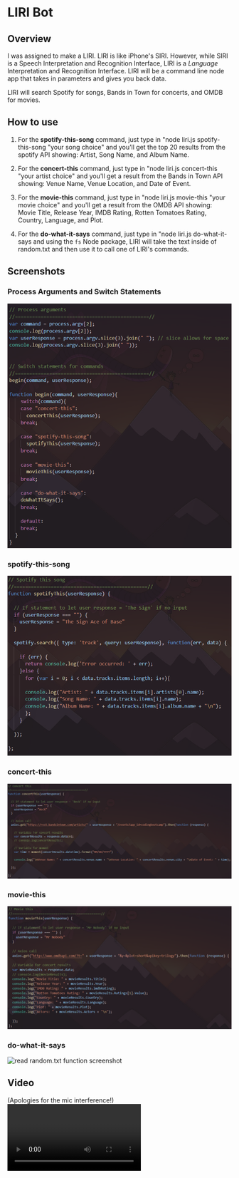 # LIRI Bot

## Overview

I was assigned to make a LIRI. LIRI is like iPhone's SIRI. However, while SIRI is a Speech Interpretation and Recognition Interface, LIRI is a _Language_ Interpretation and Recognition Interface. LIRI will be a command line node app that takes in parameters and gives you back data.

LIRI will search Spotify for songs, Bands in Town for concerts, and OMDB for movies.

## How to use

1. For the **spotify-this-song** command, just type in "node liri.js spotify-this-song "your song choice" and you'll get the top 20 results from the spotify API showing: Artist, Song Name, and Album Name.

2. For the **concert-this** command, just type in "node liri.js concert-this "your artist choice" and you'll get a result from the Bands in Town API showing: Venue Name, Venue Location, and Date of Event. 

3. For the **movie-this** command, just type in "node liri.js movie-this "your movie choice" and you'll get a result from the OMDB API showing: Movie Title, Release Year, IMDB Rating, Rotten Tomatoes Rating, Country, Language, and Plot. 

4. For the **do-what-it-says** command, just type in "node liri.js do-what-it-says and using the `fs` Node package, LIRI will take the text inside of random.txt and then use it to call one of LIRI's commands.
   
## Screenshots

### Process Arguments and Switch Statements
![switch statements screenshot](/images/switch.PNG)

### spotify-this-song
![spotify function screenshot](/images/spotify.PNG)

### concert-this
![concert function screenshot](/images/concert.PNG)

### movie-this
![movie function screenshot](/images/movie.PNG)

### do-what-it-says
![read random.txt function screenshot](/images/logo.PNG)


## Video
(Apologies for the mic interference!)
![video](/images/liri.mp4)


